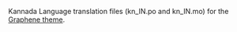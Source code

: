 Kannada Language translation files (kn_IN.po and kn_IN.mo) for the [Graphene theme][1].


[1]: http://wordpress.org/extend/themes/graphene
